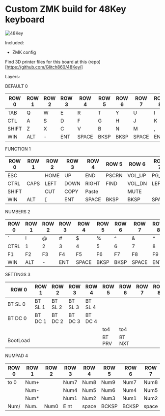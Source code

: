 # Custom ZMK build for 48Key keyboard
![48Key](https://github.com/Glitch860/zmk-config-48Key/assets/135160579/2ea84a1c-bc07-4329-9bd5-5d704cf94e97)

Included:
- ZMK config

Find 3D printer files for this board at this (repo)[https://github.com/Glitch860/48Key/]

Layers:

DEFAULT 0

| ROW 0 | ROW 1 | ROW 2 | ROW 3 | ROW 4 | ROW 5 | ROW 6 | ROW 7 | ROW 8 | ROW 9 | ROW 10 | ROW 11 |
| ----- | ----- | ----- | ----- | ----- | ----- | ----- | ----- | ----- | ----- | ------ | ------ |
|  TAB  |   Q   |   W   |   E   |   R   |   T   |   Y   |  U    |   I   |   O   |    P   |   \    |
|  CTL  |   A   |   S   |   D   |   F   |   G   |   H   |  J    |   K   |   L   |    ;   |    '   |
| SHIFT |   Z   |   X   |   C   |   V   |   B   |   N   |   M   |   ,   |   .   |    /   | SHIFT  |
|  WIN  |  ALT  |   -   |  ENT  | SPACE | BKSP  |  BKSP | SPACE |  ENT  |   =   |   ALT  |   APP  |

FUNCTION 1

| ROW 0 | ROW 1 | ROW 2 | ROW 3 | ROW 4 | ROW 5 | ROW 6 | ROW 7 | ROW 8 | ROW 9 | ROW 10 | ROW 11 |
| ----- | ----- | ----- | ----- | ----- | ----- | ----- | ----- | ----- | ----- | ------ | ------ |
|  ESC  |       |  HOME |   UP  |  END  | PSCRN | VOL_UP| PG_UP |  UP   | PG_DN |   BR+  |   DEL  |
| CTRL  |  CAPS | LEFT  |  DOWN | RIGHT | FIND  | VOL_DN|  LEFT |  DOWN | RIGHT |   BR-  |  LOCK  |
| SHIFT |       | CUT   |  COPY | Paste |       | MUTE  |       |       |       |        | SHIFT  |
|  WIN  | ALT   |   [   |  ENT  | SPACE | BKSP  |  BKSP | SPACE |  ENT  |    ]  |   ALT  |   APP  |

NUMBERS 2

| ROW 0 | ROW 1 | ROW 2 | ROW 3 | ROW 4 | ROW 5 | ROW 6 | ROW 7 | ROW 8 | ROW 9 | ROW 10 | ROW 11 |
| ----- | ----- | ----- | ----- | ----- | ----- | ----- | ----- | ----- | ----- | ------ | ------ |
|  `    |    !  |    @  |    #  |   $   |    %  |   ^   |   &   |    *  |  (    |   )    |  DEL   |
| CTRL  |   1   |   2   |   3   |   4   |   5   |   6   |   7   |    8  |    9  |    0   | SHIFT  |
| F1    |   F2  |   F3  |   F4  |   F5  |   F6  |   F7  |   F8  |   F9  |  F10  |   F11  |   F12  |
|  WIN  |   ALT |   -   |   ENT | SPACE | BKSP  |  BKSP | SPACE |  ENT  |   +   |   ALT  |   APP  |

SETTINGS 3

| ROW 0  | ROW 1 | ROW 2 | ROW 3 | ROW 4 | ROW 5 | ROW 6 | ROW 7 | ROW 8 | ROW 9 | ROW 10 | ROW 11     |
| -----  | ----- | ----- | ----- | ----- | ----- | ----- | ----- | ----- | ----- | ------ | ------     |
|BT SL 0 |BT SL 1|BT SL 2|BT SL 3|BT SL 4|       |       |       |       |       |        | BT_CLR     |
|BT DC 0 |BT DC 1|BT DC 2|BT DC 3|BT DC 4|       |       |       |       |       |        |            |
|        |       |       |       |       |  to4  |  to4  |       |       |       |        |            |
|BootLoad|       |       |       |       | BT PRV| BT NXT|       |       |       |        | BT_CLR_ALL |

NUMPAD 4

| ROW 0 | ROW 1 | ROW 2 | ROW 3 | ROW 4 | ROW 5 | ROW 6 | ROW 7 | ROW 8 | ROW 9 | ROW 10 | ROW 11 |
| ----- | ----- | ----- | ----- | ----- | ----- | ----- | ----- | ----- | ----- | ------ | ------ |
| to 0  |  Num+ |       | Num7  | Num8  |  Num9 |  Num7 | Num8  |  Num9 |       |  Num+  | NumLck |
|       |  Num- |       | Num4  | Num5  |  Num6 |  Num4 | Num5  |  Num6 |       |  Num-  | NumEnt |
|       |  Num* |       | Num1  | Num2  |  Num3 |  Num1 | Num2  |  Num3 |       |  Num*  |        |
|  Num/ |  Num. |  Num0 | E nt  | space | BCKSP | BCKSP | space |  Ent  |  Num0 |  Num.  |  Num/  |
